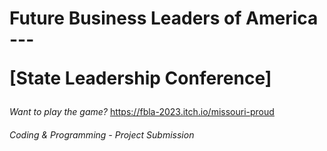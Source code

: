 <h1>Future Business Leaders of America ---
  
 [State Leadership Conference] </h1>


*Want to play the game?* https://fbla-2023.itch.io/missouri-proud

###### Coding & Programming - Project Submission
